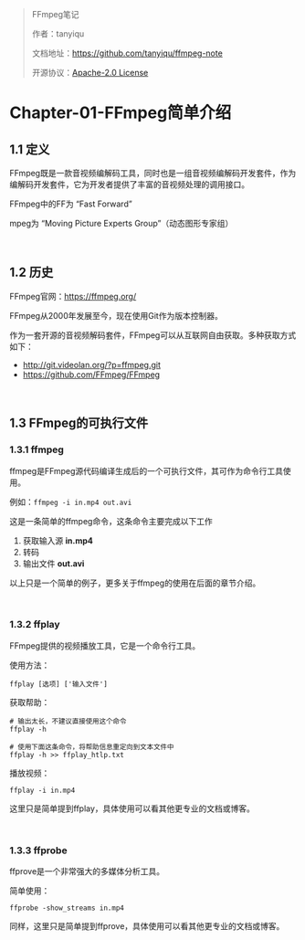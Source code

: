 > FFmpeg笔记
>
> 作者：tanyiqu
>
> 文档地址：https://github.com/tanyiqu/ffmpeg-note
>
> 开源协议：[Apache-2.0 License](https://github.com/tanyiqu/ffmpeg-note/blob/main/LICENSE)

# Chapter-01-FFmpeg简单介绍

## 1.1 定义

FFmpeg既是一款音视频编解码工具，同时也是一组音视频编解码开发套件，作为编解码开发套件，它为开发者提供了丰富的音视频处理的调用接口。

FFmpeg中的FF为 “Fast Forward”

mpeg为 “Moving Picture Experts Group”（动态图形专家组）

<br>

## 1.2 历史

FFmpeg官网：https://ffmpeg.org/

FFmpeg从2000年发展至今，现在使用Git作为版本控制器。

作为一套开源的音视频解码套件，FFmpeg可以从互联网自由获取。多种获取方式如下：

- http://git.videolan.org/?p=ffmpeg.git
- https://github.com/FFmpeg/FFmpeg

<br>

## 1.3 FFmpeg的可执行文件

### 1.3.1 ffmpeg

ffmpeg是FFmpeg源代码编译生成后的一个可执行文件，其可作为命令行工具使用。

例如：`ffmpeg -i in.mp4 out.avi`

这是一条简单的ffmpeg命令，这条命令主要完成以下工作

1. 获取输入源 **in.mp4**
2. 转码
3. 输出文件 **out.avi**

以上只是一个简单的例子，更多关于ffmpeg的使用在后面的章节介绍。

<br>

### 1.3.2 ffplay

FFmpeg提供的视频播放工具，它是一个命令行工具。

使用方法：

```shell
ffplay [选项] ['输入文件']
```

获取帮助：

```shell
# 输出太长，不建议直接使用这个命令
ffplay -h 

# 使用下面这条命令，将帮助信息重定向到文本文件中
ffplay -h >> ffplay_htlp.txt
```

播放视频：

```shell
ffplay -i in.mp4
```

这里只是简单提到ffplay，具体使用可以看其他更专业的文档或博客。

<br>

### 1.3.3 ffprobe

ffprove是一个非常强大的多媒体分析工具。

简单使用：

```shell
ffprobe -show_streams in.mp4
```

同样，这里只是简单提到ffprove，具体使用可以看其他更专业的文档或博客。

<br>